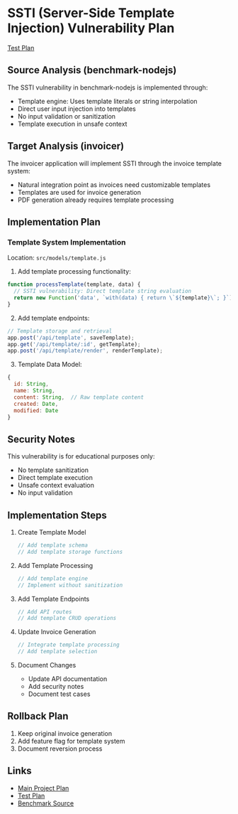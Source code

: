 # SSTI (Server-Side Template Injection) Vulnerability Plan

[Test Plan](ssti_test_plan.md)

## Source Analysis (benchmark-nodejs)
The SSTI vulnerability in benchmark-nodejs is implemented through:
- Template engine: Uses template literals or string interpolation
- Direct user input injection into templates
- No input validation or sanitization
- Template execution in unsafe context

## Target Analysis (invoicer)
The invoicer application will implement SSTI through the invoice template system:
- Natural integration point as invoices need customizable templates
- Templates are used for invoice generation
- PDF generation already requires template processing

## Implementation Plan

### Template System Implementation
Location: `src/models/template.js`

1. Add template processing functionality:
```javascript
function processTemplate(template, data) {
  // SSTI vulnerability: Direct template string evaluation
  return new Function('data', `with(data) { return \`${template}\`; }`)(data);
}
```

2. Add template endpoints:
```javascript
// Template storage and retrieval
app.post('/api/template', saveTemplate);
app.get('/api/template/:id', getTemplate);
app.post('/api/template/render', renderTemplate);
```

3. Template Data Model:
```javascript
{
  id: String,
  name: String,
  content: String,  // Raw template content
  created: Date,
  modified: Date
}
```

## Security Notes
This vulnerability is for educational purposes only:
- No template sanitization
- Direct template execution
- Unsafe context evaluation
- No input validation

## Implementation Steps

1. Create Template Model
   ```javascript
   // Add template schema
   // Add template storage functions
   ```

2. Add Template Processing
   ```javascript
   // Add template engine
   // Implement without sanitization
   ```

3. Add Template Endpoints
   ```javascript
   // Add API routes
   // Add template CRUD operations
   ```

4. Update Invoice Generation
   ```javascript
   // Integrate template processing
   // Add template selection
   ```

5. Document Changes
   - Update API documentation
   - Add security notes
   - Document test cases

## Rollback Plan
1. Keep original invoice generation
2. Add feature flag for template system
3. Document reversion process

## Links
- [Main Project Plan](../plan.md)
- [Test Plan](ssti_test_plan.md)
- [Benchmark Source](https://github.com/your-org/benchmark-nodejs) 